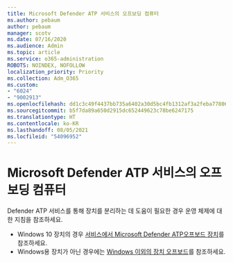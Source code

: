 ```yaml
---
title: Microsoft Defender ATP 서비스의 오프보딩 컴퓨터
ms.author: pebaum
author: pebaum
manager: scotv
ms.date: 07/16/2020
ms.audience: Admin
ms.topic: article
ms.service: o365-administration
ROBOTS: NOINDEX, NOFOLLOW
localization_priority: Priority
ms.collection: Adm_O365
ms.custom:
- "6024"
- "9002913"
ms.openlocfilehash: dd1c3c49f4437bb735a6402a30d5bc4fb1312af3a2feba778062e5f7309a6cc2
ms.sourcegitcommit: b5f7da89a650d2915dc652449623c78be6247175
ms.translationtype: HT
ms.contentlocale: ko-KR
ms.lasthandoff: 08/05/2021
ms.locfileid: "54096952"
---
```

# <a name="offboarding-machines-from-the-microsoft-defender-atp-service"></a>Microsoft Defender ATP 서비스의 오프보딩 컴퓨터

Defender ATP 서비스를 통해 장치를 분리하는 데 도움이 필요한 경우 운영 체제에 대한 지침을 참조하세요.  

- Windows 10 장치의 경우 [ 서비스에서 Microsoft Defender ATP오프보드 장치](/windows/security/threat-protection/microsoft-defender-atp/offboard-machines#offboard-windows-10-devices)를 참조하세요.
- Windows용 장치가 아닌 경우에는 [Windows 이외의 장치 오프보드](/windows/security/threat-protection/microsoft-defender-atp/configure-endpoints-non-windows#offboard-non-windows-devices)를 참조하세요.